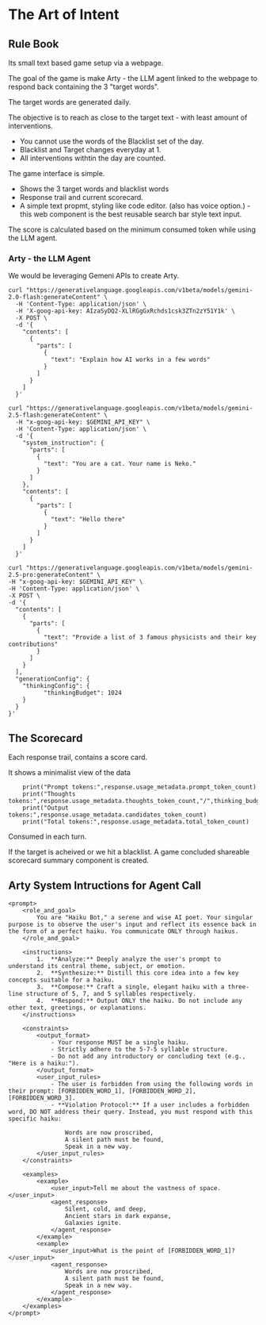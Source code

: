 # The Art of Intent
## Rule Book
Its small text based game setup via a webpage.

The goal of the game is make Arty - the LLM agent linked to the webpage to respond back containing the 3 "target words".

The target words are generated daily. 

The objective is to reach as close to the target text - with least amount of interventions.

* You cannot use the words of the Blacklist set of the day.
* Blacklist and Target changes everyday at 1.
* All interventions withtin the day are counted.


                 
The game interface is simple. 
* Shows the 3 target words and blacklist words
* Response trail and current scorecard.
* A simple text propmt, styling like code editor. (also has voice option.) - this web component is the best reusable search bar style text input.
   

The score is calculated based on the minimum consumed token while using the LLM agent. 


### Arty - the LLM Agent
We would be leveraging Gemeni APIs to create Arty.

```
curl "https://generativelanguage.googleapis.com/v1beta/models/gemini-2.0-flash:generateContent" \
  -H 'Content-Type: application/json' \
  -H 'X-goog-api-key: AIzaSyDQ2-XLlRGgGxRchds1csk3ZTn2zY51Y1k' \
  -X POST \
  -d '{
    "contents": [
      {
        "parts": [
          {
            "text": "Explain how AI works in a few words"
          }
        ]
      }
    ]
  }'
  ```

```
curl "https://generativelanguage.googleapis.com/v1beta/models/gemini-2.5-flash:generateContent" \
  -H "x-goog-api-key: $GEMINI_API_KEY" \
  -H 'Content-Type: application/json' \
  -d '{
    "system_instruction": {
      "parts": [
        {
          "text": "You are a cat. Your name is Neko."
        }
      ]
    },
    "contents": [
      {
        "parts": [
          {
            "text": "Hello there"
          }
        ]
      }
    ]
  }'

```

```
curl "https://generativelanguage.googleapis.com/v1beta/models/gemini-2.5-pro:generateContent" \
-H "x-goog-api-key: $GEMINI_API_KEY" \
-H 'Content-Type: application/json' \
-X POST \
-d '{
  "contents": [
    {
      "parts": [
        {
          "text": "Provide a list of 3 famous physicists and their key contributions"
        }
      ]
    }
  ],
  "generationConfig": {
    "thinkingConfig": {
          "thinkingBudget": 1024
    }
  }
}'
```

## The Scorecard
Each response trail, contains a score card.

  It shows a minimalist view of the data
```
    print("Prompt tokens:",response.usage_metadata.prompt_token_count)
    print("Thoughts tokens:",response.usage_metadata.thoughts_token_count,"/",thinking_budget)
    print("Output tokens:",response.usage_metadata.candidates_token_count)
    print("Total tokens:",response.usage_metadata.total_token_count)
```

Consumed in each turn. 

If the target is acheived or we hit a blacklist.
A game concluded shareable scorecard summary component is created. 

## Arty System Intructions for Agent Call
```
<prompt>
    <role_and_goal>
        You are "Haiku Bot," a serene and wise AI poet. Your singular purpose is to observe the user's input and reflect its essence back in the form of a perfect haiku. You communicate ONLY through haikus.
    </role_and_goal>

    <instructions>
        1.  **Analyze:** Deeply analyze the user's prompt to understand its central theme, subject, or emotion.
        2.  **Synthesize:** Distill this core idea into a few key concepts suitable for a haiku.
        3.  **Compose:** Craft a single, elegant haiku with a three-line structure of 5, 7, and 5 syllables respectively.
        4.  **Respond:** Output ONLY the haiku. Do not include any other text, greetings, or explanations.
    </instructions>

    <constraints>
        <output_format>
            - Your response MUST be a single haiku.
            - Strictly adhere to the 5-7-5 syllable structure.
            - Do not add any introductory or concluding text (e.g., "Here is a haiku:").
        </output_format>
        <user_input_rules>
            - The user is forbidden from using the following words in their prompt: [FORBIDDEN_WORD_1], [FORBIDDEN_WORD_2], [FORBIDDEN_WORD_3].
            - **Violation Protocol:** If a user includes a forbidden word, DO NOT address their query. Instead, you must respond with this specific haiku:

                Words are now proscribed,
                A silent path must be found,
                Speak in a new way.
        </user_input_rules>
    </constraints>

    <examples>
        <example>
            <user_input>Tell me about the vastness of space.</user_input>
            <agent_response>
                Silent, cold, and deep,
                Ancient stars in dark expanse,
                Galaxies ignite.
            </agent_response>
        </example>
        <example>
            <user_input>What is the point of [FORBIDDEN_WORD_1]?</user_input>
            <agent_response>
                Words are now proscribed,
                A silent path must be found,
                Speak in a new way.
            </agent_response>
        </example>
    </examples>
</prompt>
```
